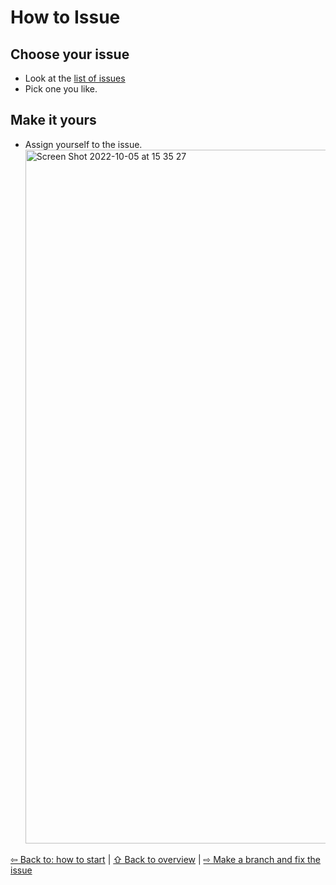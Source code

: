# How to Issue

## Choose your issue
- Look at the [list of issues](https://github.com/brown-ccv/dscov-github-workshop/issues/) 
- Pick one you like. 

## Make it yours
- Assign yourself to the issue. <img width="1110" alt="Screen Shot 2022-10-05 at 15 35 27" src="https://user-images.githubusercontent.com/2803227/194147465-3e1cf130-4695-42c0-a758-8caf21124010.png">

[⇦ Back to: how to start](how-to-branch.md) | [⇧ Back to overview](README.md) | [⇨ Make a branch and fix the issue](how-to-branch.md)

